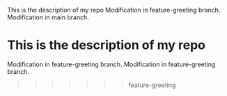 
This is the description of my repo
 Modification in feature-greeting branch.
Modification in main branch.

# This is the description of my repo
Modification in feature-greeting branch.
Modification in feature-greeting branch.
>>>>>>> feature-greeting
